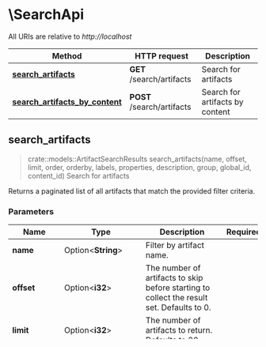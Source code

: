 # \SearchApi

All URIs are relative to *http://localhost*

Method | HTTP request | Description
------------- | ------------- | -------------
[**search_artifacts**](SearchApi.md#search_artifacts) | **GET** /search/artifacts | Search for artifacts
[**search_artifacts_by_content**](SearchApi.md#search_artifacts_by_content) | **POST** /search/artifacts | Search for artifacts by content



## search_artifacts

> crate::models::ArtifactSearchResults search_artifacts(name, offset, limit, order, orderby, labels, properties, description, group, global_id, content_id)
Search for artifacts

Returns a paginated list of all artifacts that match the provided filter criteria. 

### Parameters


Name | Type | Description  | Required | Notes
------------- | ------------- | ------------- | ------------- | -------------
**name** | Option<**String**> | Filter by artifact name. |  |
**offset** | Option<**i32**> | The number of artifacts to skip before starting to collect the result set.  Defaults to 0. |  |[default to 0]
**limit** | Option<**i32**> | The number of artifacts to return.  Defaults to 20. |  |[default to 20]
**order** | Option<[**SortOrder**](.md)> | Sort order, ascending (`asc`) or descending (`desc`). |  |
**orderby** | Option<[**SortBy**](.md)> | The field to sort by.  Can be one of:  * `name` * `createdOn`  |  |
**labels** | Option<[**Vec<String>**](String.md)> | Filter by label.  Include one or more label to only return artifacts containing all of the specified labels. |  |
**properties** | Option<[**Vec<String>**](String.md)> | Filter by one or more name/value property.  Separate each name/value pair using a colon.  For example `properties=foo:bar` will return only artifacts with a custom property named `foo` and value `bar`. |  |
**description** | Option<**String**> | Filter by description. |  |
**group** | Option<**String**> | Filter by artifact group. |  |
**global_id** | Option<**i64**> | Filter by globalId. |  |
**content_id** | Option<**i64**> | Filter by contentId. |  |

### Return type

[**crate::models::ArtifactSearchResults**](ArtifactSearchResults.md)

### Authorization

No authorization required

### HTTP request headers

- **Content-Type**: Not defined
- **Accept**: application/json

[[Back to top]](#) [[Back to API list]](../README.md#documentation-for-api-endpoints) [[Back to Model list]](../README.md#documentation-for-models) [[Back to README]](../README.md)


## search_artifacts_by_content

> crate::models::ArtifactSearchResults search_artifacts_by_content(body, canonical, artifact_type, offset, limit, order, orderby)
Search for artifacts by content

Returns a paginated list of all artifacts with at least one version that matches the posted content. 

### Parameters


Name | Type | Description  | Required | Notes
------------- | ------------- | ------------- | ------------- | -------------
**body** | **serde_json::Value** | The content to search for. | [required] |
**canonical** | Option<**bool**> | Parameter that can be set to `true` to indicate that the server should \"canonicalize\" the content when searching for matching artifacts.  Canonicalization is unique to each artifact type, but typically involves removing any extra whitespace and formatting the content in a consistent manner.  Must be used along with the `artifactType` query parameter. |  |
**artifact_type** | Option<[**ArtifactType**](.md)> | Indicates the type of artifact represented by the content being used for the search.  This is only needed when using the `canonical` query parameter, so that the server knows how to canonicalize the content prior to searching for matching artifacts. |  |
**offset** | Option<**i32**> | The number of artifacts to skip before starting to collect the result set.  Defaults to 0. |  |[default to 0]
**limit** | Option<**i32**> | The number of artifacts to return.  Defaults to 20. |  |[default to 20]
**order** | Option<**String**> | Sort order, ascending (`asc`) or descending (`desc`). |  |
**orderby** | Option<**String**> | The field to sort by.  Can be one of:  * `name` * `createdOn`  |  |

### Return type

[**crate::models::ArtifactSearchResults**](ArtifactSearchResults.md)

### Authorization

No authorization required

### HTTP request headers

- **Content-Type**: Not defined
- **Accept**: application/json

[[Back to top]](#) [[Back to API list]](../README.md#documentation-for-api-endpoints) [[Back to Model list]](../README.md#documentation-for-models) [[Back to README]](../README.md)

